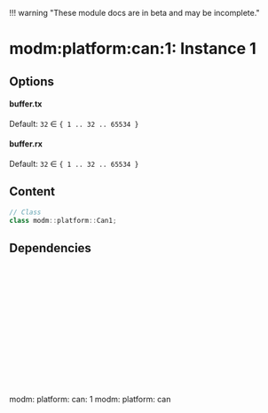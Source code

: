 !!! warning "These module docs are in beta and may be incomplete."

# modm:platform:can:1: Instance 1



## Options
#### buffer.tx

Default: `32` ∈ `{ 1 .. 32 .. 65534 }`


#### buffer.rx

Default: `32` ∈ `{ 1 .. 32 .. 65534 }`


## Content

```cpp
// Class
class modm::platform::Can1;
```
## Dependencies

<?xml version="1.0" encoding="UTF-8" standalone="no"?>
<!DOCTYPE svg PUBLIC "-//W3C//DTD SVG 1.1//EN"
 "http://www.w3.org/Graphics/SVG/1.1/DTD/svg11.dtd">
<!-- Generated by graphviz version 2.40.1 (0)
 -->
<!-- Title: modm:platform:can:1 Pages: 1 -->
<svg width="91pt" height="165pt"
 viewBox="0.00 0.00 91.00 165.00" xmlns="http://www.w3.org/2000/svg" xmlns:xlink="http://www.w3.org/1999/xlink">
<g id="graph0" class="graph" transform="scale(1 1) rotate(0) translate(4 161)">
<title>modm:platform:can:1</title>
<polygon fill="#ffffff" stroke="transparent" points="-4,4 -4,-161 87,-161 87,4 -4,4"/>
<!-- modm_platform_can_1 -->
<g id="node1" class="node">
<title>modm_platform_can_1</title>
<polygon fill="#d3d3d3" stroke="#000000" stroke-width="2" points="83,-68 0,-68 0,0 83,0 83,-68"/>
<text text-anchor="middle" x="41.5" y="-52.8" font-family="Times,serif" font-size="14.00" fill="#000000">modm:</text>
<text text-anchor="middle" x="41.5" y="-37.8" font-family="Times,serif" font-size="14.00" fill="#000000">platform:</text>
<text text-anchor="middle" x="41.5" y="-22.8" font-family="Times,serif" font-size="14.00" fill="#000000">can:</text>
<text text-anchor="middle" x="41.5" y="-7.8" font-family="Times,serif" font-size="14.00" fill="#000000">1</text>
</g>
<!-- modm_platform_can -->
<g id="node2" class="node">
<title>modm_platform_can</title>
<g id="a_node2"><a xlink:href="../modm-platform-can" xlink:title="modm:&#10;platform:&#10;can">
<polygon fill="#d3d3d3" stroke="#000000" points="83,-157 0,-157 0,-104 83,-104 83,-157"/>
<text text-anchor="middle" x="41.5" y="-141.8" font-family="Times,serif" font-size="14.00" fill="#000000">modm:</text>
<text text-anchor="middle" x="41.5" y="-126.8" font-family="Times,serif" font-size="14.00" fill="#000000">platform:</text>
<text text-anchor="middle" x="41.5" y="-111.8" font-family="Times,serif" font-size="14.00" fill="#000000">can</text>
</a>
</g>
</g>
<!-- modm_platform_can_1&#45;&gt;modm_platform_can -->
<g id="edge1" class="edge">
<title>modm_platform_can_1&#45;&gt;modm_platform_can</title>
<path fill="none" stroke="#000000" d="M41.5,-68.0223C41.5,-76.2636 41.5,-85.113 41.5,-93.4847"/>
<polygon fill="#000000" stroke="#000000" points="38.0001,-93.7515 41.5,-103.7515 45.0001,-93.7516 38.0001,-93.7515"/>
</g>
</g>
</svg>

